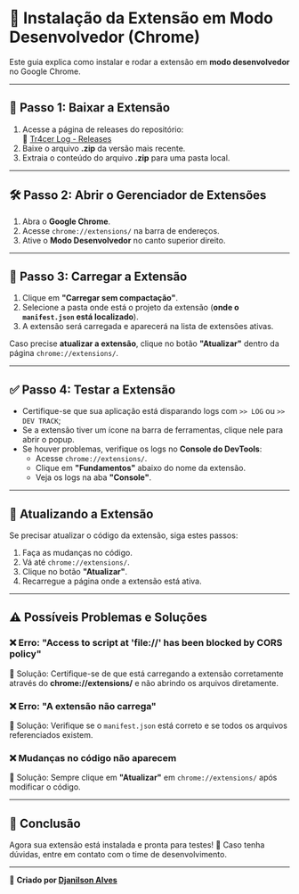 # 🚀 Instalação da Extensão em Modo Desenvolvedor (Chrome)

Este guia explica como instalar e rodar a extensão em **modo desenvolvedor** no Google Chrome.

---

## 📌 Passo 1: Baixar a Extensão

1. Acesse a página de releases do repositório:  
   🔗 [Tr4cer Log - Releases](https://github.com/djanilson-barista/tr4cer-log/releases)
2. Baixe o arquivo **.zip** da versão mais recente.
3. Extraia o conteúdo do arquivo **.zip** para uma pasta local.

---

## 🛠️ Passo 2: Abrir o Gerenciador de Extensões

1. Abra o **Google Chrome**.
2. Acesse `chrome://extensions/` na barra de endereços.
3. Ative o **Modo Desenvolvedor** no canto superior direito.

---

## 📂 Passo 3: Carregar a Extensão

1. Clique em **"Carregar sem compactação"**.
2. Selecione a pasta onde está o projeto da extensão (**onde o `manifest.json` está localizado**).
3. A extensão será carregada e aparecerá na lista de extensões ativas.

Caso precise **atualizar a extensão**, clique no botão **"Atualizar"** dentro da página `chrome://extensions/`.

---

## ✅ Passo 4: Testar a Extensão

- Certifique-se que sua aplicação está disparando logs com `>> LOG` ou `>> DEV TRACK`;
- Se a extensão tiver um ícone na barra de ferramentas, clique nele para abrir o popup.
- Se houver problemas, verifique os logs no **Console do DevTools**:
  - Acesse `chrome://extensions/`.
  - Clique em **"Fundamentos"** abaixo do nome da extensão.
  - Veja os logs na aba **"Console"**.

---

## 🔄 Atualizando a Extensão

Se precisar atualizar o código da extensão, siga estes passos:

1. Faça as mudanças no código.
2. Vá até `chrome://extensions/`.
3. Clique no botão **"Atualizar"**.
4. Recarregue a página onde a extensão está ativa.

---

## ⚠️ Possíveis Problemas e Soluções

### ❌ **Erro: "Access to script at 'file://' has been blocked by CORS policy"**

🔹 Solução: Certifique-se de que está carregando a extensão corretamente através do **chrome://extensions/** e não abrindo os arquivos diretamente.

### ❌ **Erro: "A extensão não carrega"**

🔹 Solução: Verifique se o `manifest.json` está correto e se todos os arquivos referenciados existem.

### ❌ **Mudanças no código não aparecem**

🔹 Solução: Sempre clique em **"Atualizar"** em `chrome://extensions/` após modificar o código.

---

## 🎯 Conclusão

Agora sua extensão está instalada e pronta para testes! 🚀
Caso tenha dúvidas, entre em contato com o time de desenvolvimento.

---

📌 **Criado por [Djanilson Alves](https://www.linkedin.com/in/djanilsonalves/)**

